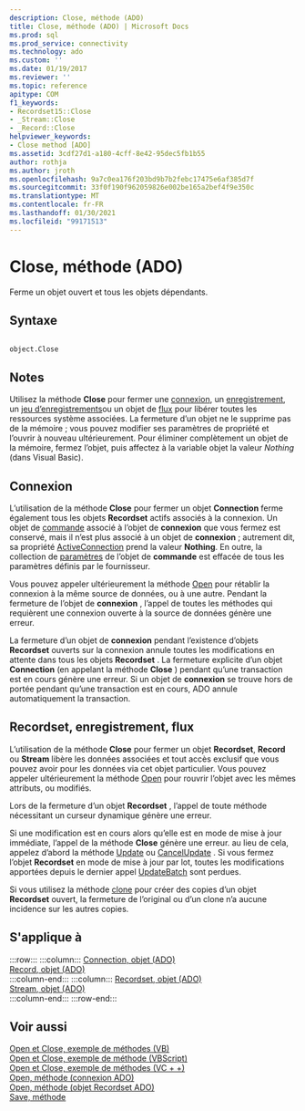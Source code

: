 ```yaml
---
description: Close, méthode (ADO)
title: Close, méthode (ADO) | Microsoft Docs
ms.prod: sql
ms.prod_service: connectivity
ms.technology: ado
ms.custom: ''
ms.date: 01/19/2017
ms.reviewer: ''
ms.topic: reference
apitype: COM
f1_keywords:
- Recordset15::Close
- _Stream::Close
- _Record::Close
helpviewer_keywords:
- Close method [ADO]
ms.assetid: 3cdf27d1-a180-4cff-8e42-95dec5fb1b55
author: rothja
ms.author: jroth
ms.openlocfilehash: 9a7c0ea176f203bd9b7b2febc17475e6af385d7f
ms.sourcegitcommit: 33f0f190f962059826e002be165a2bef4f9e350c
ms.translationtype: MT
ms.contentlocale: fr-FR
ms.lasthandoff: 01/30/2021
ms.locfileid: "99171513"
---
```

# <a name="close-method-ado"></a>Close, méthode (ADO)
Ferme un objet ouvert et tous les objets dépendants.  
  
## <a name="syntax"></a>Syntaxe  
  
```  
  
object.Close  
```  
  
## <a name="remarks"></a>Notes  
 Utilisez la méthode **Close** pour fermer une [connexion](./connection-object-ado.md), un [enregistrement](./record-object-ado.md), un [jeu d’enregistrements](./recordset-object-ado.md)ou un objet de [flux](./stream-object-ado.md) pour libérer toutes les ressources système associées. La fermeture d’un objet ne le supprime pas de la mémoire ; vous pouvez modifier ses paramètres de propriété et l’ouvrir à nouveau ultérieurement. Pour éliminer complètement un objet de la mémoire, fermez l’objet, puis affectez à la variable objet la valeur *Nothing* (dans Visual Basic).  
  
## <a name="connection"></a>Connexion  
 L’utilisation de la méthode **Close** pour fermer un objet **Connection** ferme également tous les objets **Recordset** actifs associés à la connexion. Un objet de [commande](./command-object-ado.md) associé à l’objet de **connexion** que vous fermez est conservé, mais il n’est plus associé à un objet de **connexion** ; autrement dit, sa propriété [ActiveConnection](./activeconnection-property-ado.md) prend la valeur **Nothing**. En outre, la collection de [paramètres](./parameters-collection-ado.md) de l’objet de **commande** est effacée de tous les paramètres définis par le fournisseur.  
  
 Vous pouvez appeler ultérieurement la méthode [Open](./open-method-ado-connection.md) pour rétablir la connexion à la même source de données, ou à une autre. Pendant la fermeture de l’objet de **connexion** , l’appel de toutes les méthodes qui requièrent une connexion ouverte à la source de données génère une erreur.  
  
 La fermeture d’un objet de **connexion** pendant l’existence d’objets **Recordset** ouverts sur la connexion annule toutes les modifications en attente dans tous les objets **Recordset** . La fermeture explicite d’un objet **Connection** (en appelant la méthode **Close** ) pendant qu’une transaction est en cours génère une erreur. Si un objet de **connexion** se trouve hors de portée pendant qu’une transaction est en cours, ADO annule automatiquement la transaction.  
  
## <a name="recordset-record-stream"></a>Recordset, enregistrement, flux  
 L’utilisation de la méthode **Close** pour fermer un objet **Recordset**, **Record** ou **Stream** libère les données associées et tout accès exclusif que vous pouvez avoir pour les données via cet objet particulier. Vous pouvez appeler ultérieurement la méthode [Open](./open-method-ado-recordset.md) pour rouvrir l’objet avec les mêmes attributs, ou modifiés.  
  
 Lors de la fermeture d’un objet **Recordset** , l’appel de toute méthode nécessitant un curseur dynamique génère une erreur.  
  
 Si une modification est en cours alors qu’elle est en mode de mise à jour immédiate, l’appel de la méthode **Close** génère une erreur. au lieu de cela, appelez d’abord la méthode [Update](./update-method.md) ou [CancelUpdate](./cancelupdate-method-ado.md) . Si vous fermez l’objet **Recordset** en mode de mise à jour par lot, toutes les modifications apportées depuis le dernier appel [UpdateBatch](./updatebatch-method.md) sont perdues.  
  
 Si vous utilisez la méthode [clone](./clone-method-ado.md) pour créer des copies d’un objet **Recordset** ouvert, la fermeture de l’original ou d’un clone n’a aucune incidence sur les autres copies.  
  
## <a name="applies-to"></a>S'applique à  

:::row:::
    :::column:::
        [Connection, objet (ADO)](./connection-object-ado.md)  
        [Record, objet (ADO)](./record-object-ado.md)  
    :::column-end:::
    :::column:::
        [Recordset, objet (ADO)](./recordset-object-ado.md)  
        [Stream, objet (ADO)](./stream-object-ado.md)  
    :::column-end:::
:::row-end:::

## <a name="see-also"></a>Voir aussi  
 [Open et Close, exemple de méthodes (VB)](./open-and-close-methods-example-vb.md)   
 [Open et Close, exemple de méthode (VBScript)](./open-and-close-methods-example-vbscript.md)   
 [Open et Close, exemple de méthodes (VC + +)](./open-and-close-methods-example-vc.md)   
 [Open, méthode (connexion ADO)](./open-method-ado-connection.md)   
 [Open, méthode (objet Recordset ADO)](./open-method-ado-recordset.md)   
 [Save, méthode](./save-method.md)